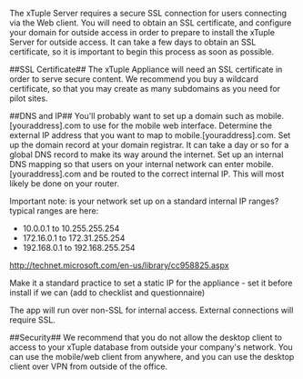 The xTuple Server requires a secure SSL connection for users connecting via the Web client. You will need to obtain an SSL certificate, and configure your domain for outside access in order to prepare to install the xTuple Server for outside access. It can take a few days to obtain an SSL certificate, so it is important to begin this process as soon as possible.

##SSL Certificate##
The xTuple Appliance will need an SSL certificate in order to serve secure content. We recommend you buy a wildcard certificate, so that you may create as many subdomains as you need for pilot sites.

##DNS and IP## 
You'll probably want to set up a domain such as mobile.[youraddress].com to use for the mobile web interface.
Determine the external IP address that you want to map to mobile.[youraddress].com. 
Set up the domain record at your domain registrar.
It can take a day or so for a global DNS record to make its way around the internet.
Set up an internal DNS mapping so that users on your internal network can enter mobile.[youraddress].com and be routed to the correct internal IP. This will most likely be done on your router. 

Important note: is your network set up on a standard internal IP ranges? typical ranges are here:
   - 10.0.0.1 to 10.255.255.254
   - 172.16.0.1 to 172.31.255.254
   - 192.168.0.1 to 192.168.255.254

http://technet.microsoft.com/en-us/library/cc958825.aspx

Make it a standard practice to set a static IP for the appliance
	- set it before install if we can (add to checklist and questionnaire)

The app will run over non-SSL for internal access. External connections will require SSL.

##Security##
We recommend that you do not allow the desktop client to access to your xTuple database from outside your company's network. You can use the mobile/web client from anywhere, and you can use the desktop client over VPN from outside of the office. 